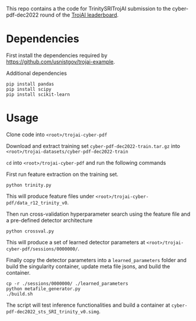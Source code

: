 This repo contains a the code for TrinitySRITrojAI submission to the cyber-pdf-dec2022 round of the [TrojAI leaderboard](https://pages.nist.gov/trojai/). 

# Dependencies

First install the dependencies required by https://github.com/usnistgov/trojai-example.

Additional dependencies
```
pip install pandas
pip install scipy
pip install scikit-learn
```

# Usage

Clone code into `<root>/trojai-cyber-pdf`

Download and extract training set `cyber-pdf-dec2022-train.tar.gz` into `<root>/trojai-datasets/cyber-pdf-dec2022-train`

`cd` into `<root>/trojai-cyber-pdf` and run the following commands

First run feature extraction on the training set.

```
python trinity.py
```

This will produce feature files under `<root>/trojai-cyber-pdf/data_r12_trinity_v0`.

Then run cross-validation hyperparameter search using the feature file and a pre-defined detector architecture

```
python crossval.py
```

This will produce a set of learned detector parameters at `<root>/trojai-cyber-pdf/sessions/0000000/`. 

Finally copy the detector parameters into a `learned_parameters` folder and build the singularity container, update meta file jsons, and build the container.
```
cp -r ./sessions/0000000/ ./learned_parameters
python metafile_generator.py
./build.sh
```

The script will test inference functionalities and build a container at `cyber-pdf-dec2022_sts_SRI_trinity_v0.simg`.


